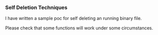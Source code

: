### Self Deletion Techniques 

I have written a sample poc for self deleting an running binary file.

Please check that some functions will work under some circumstances. 

